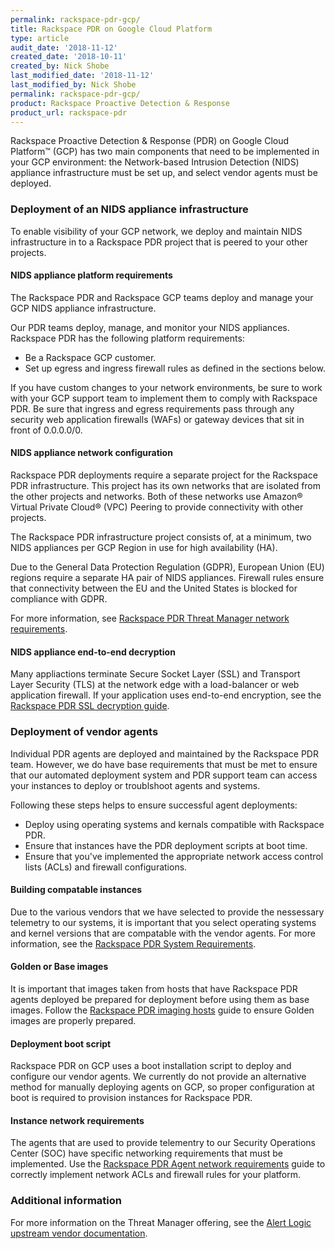 ```yaml
---
permalink: rackspace-pdr-gcp/
title: Rackspace PDR on Google Cloud Platform
type: article
audit_date: '2018-11-12'
created_date: '2018-10-11'
created_by: Nick Shobe
last_modified_date: '2018-11-12'
last_modified_by: Nick Shobe
permalink: rackspace-pdr-gcp/
product: Rackspace Proactive Detection & Response
product_url: rackspace-pdr
---
```


Rackspace Proactive Detection & Response (PDR) on Google Cloud Platform&trade; (GCP) has two main
components that need to be implemented in
your GCP environment: the Network-based Intrusion Detection (NIDS) appliance infrastructure
must be set up, and select vendor agents must be deployed.

### Deployment of an NIDS appliance infrastructure

To enable visibility of your GCP network, we deploy and maintain NIDS infrastructure in to a Rackspace PDR project that is peered to your other projects.

#### NIDS appliance platform requirements

The Rackspace PDR and Rackspace GCP teams deploy and manage your GCP NIDS appliance infrastructure.

Our PDR teams deploy, manage, and monitor your NIDS appliances. Rackspace PDR has the following platform requirements:

- Be a Rackspace GCP customer.
- Set up egress and ingress firewall rules as defined in the sections below.

If you have custom changes to your network environments, be sure to work with your GCP support team
to implement them to comply with Rackspace PDR. Be sure that ingress and egress requirements
pass through any security web application firewalls (WAFs) or gateway devices that sit in front of 0.0.0.0/0.

#### NIDS appliance network configuration

Rackspace PDR deployments require a separate project for the Rackspace PDR infrastructure. This
project has its own networks that are isolated from the other projects and networks. Both of
these networks use Amazon&reg; Virtual Private Cloud&reg; (VPC) Peering to provide connectivity with other projects.

The Rackspace PDR infrastructure project consists of, at a minimum, two NIDS appliances per GCP Region in
use for high availability (HA).

Due to the General Data Protection Regulation (GDPR), European Union (EU) regions require a
separate HA pair of NIDS appliances. Firewall rules ensure that connectivity between the EU and the
United States is blocked for compliance with GDPR.

For more information, see [Rackspace PDR Threat Manager network requirements](/how-to/rackspace-pdr-nids-networking/).

#### NIDS appliance end-to-end decryption

Many appliactions terminate Secure Socket Layer (SSL) and Transport Layer Security (TLS) at the network
edge with a load-balancer or web application firewall. If your application uses end-to-end encryption, see
the [Rackspace PDR SSL decryption guide](/how-to/rackspace-pdr-ssl-decryption/).

### Deployment of vendor agents

Individual PDR agents are deployed and maintained by the Rackspace PDR team. However, we do have base
requirements that must be met to ensure that our automated deployment system and PDR support team can access
your instances to deploy or troublshoot agents and systems.

Following these steps helps to ensure successful agent deployments:

- Deploy using operating systems and kernals compatible with Rackspace PDR.
- Ensure that instances have the PDR deployment scripts at boot time.
- Ensure that you've implemented the appropriate network access control lists (ACLs) and firewall configurations.

#### Building compatable instances

Due to the various vendors that we have selected to provide the nessessary telemetry to our systems, it is
important that you select operating systems and kernel versions that are compatable with the vendor agents. For
more information, see the [Rackspace PDR System Requirements](/how-to/rackspace-pdr-agent-compatablity/).

#### Golden or Base images

It is important that images taken from hosts that have Rackspace PDR agents deployed be prepared for deployment before using them as base images. Follow the [Rackspace PDR imaging hosts](/how-to/rackspace-pdr-imaging/) guide to ensure Golden images are properly prepared.

#### Deployment boot script

Rackspace PDR on GCP uses a boot installation script to deploy and configure our vendor agents. We
currently do not provide an alternative method for manually deploying agents on GCP, so proper
configuration at boot is required to provision instances for Rackspace PDR.

#### Instance network requirements

The agents that are used to provide telementry to our Security Operations Center (SOC) have specific networking
requirements that must be implemented. Use the
[Rackspace PDR Agent network requirements](/how-to/rackspace-pdr-agent-networking/) guide to
correctly implement network ACLs and firewall rules for your platform.

### Additional information

For more information on the Threat Manager offering, see the [Alert Logic upstream vendor documentation](https://docs.alertlogic.com/install/cloud/amazon-web-services-threat-manager-direct-windows.htm).
